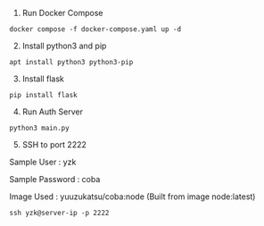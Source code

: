 1. Run Docker Compose
```
docker compose -f docker-compose.yaml up -d
```

2. Install python3 and pip
```
apt install python3 python3-pip
```

3. Install flask
```
pip install flask
```

4. Run Auth Server
```
python3 main.py
```

5. SSH to port 2222

Sample User : yzk

Sample Password : coba

Image Used : yuuzukatsu/coba:node (Built from image node:latest)

```
ssh yzk@server-ip -p 2222
```
